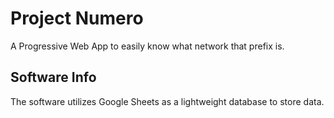 # Project Numero
A Progressive Web App to easily know what network that prefix is.

## Software Info
The software utilizes Google Sheets as a lightweight database to store data.